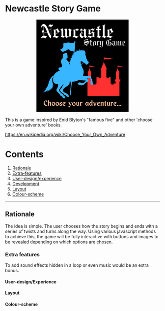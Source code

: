 # Newcastle Story Game

<p style="text-align: center"><img src="assets/images/final logo.png" alt="logo" width="300" height="300" text-align="right"></p>


This is a game inspired by Enid Blyton's "famous five" and other 'choose your own adventure' books.

https://en.wikipedia.org/wiki/Choose_Your_Own_Adventure

# Contents 
1. [Rationale](rationale)
2. [Extra-features](extra-features)
3. [User-design/experience](user-design/experience)
4. [Development](development-of-logo)
5. [Layout](layout)
6. [Colour-scheme](colour-scheme)
---

## Rationale
The idea is simple. The user chooses how the story begins and ends with a series of twists and turns along the way. Using various javascript methods to achieve this, 
the game will be fully interactive with buttons and images to be revealed depending on which options are chosen. 

### Extra features
To add sound effects hidden in a loop or even music would be an extra bonus. 


#### User-design/Experience

#### Layout

#### Colour-scheme
